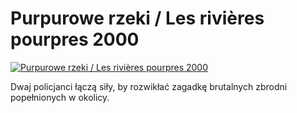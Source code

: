 Purpurowe rzeki / Les rivières pourpres 2000 
=============
[![Purpurowe rzeki / Les rivières pourpres 2000 ](http://vidos.pl/images/player.gif)](http://vidos.pl/purpurowe-rzeki-les-rivires-pourpres-2000)

 Dwaj policjanci łączą siły, by rozwikłać zagadkę brutalnych zbrodni popełnionych w okolicy.

